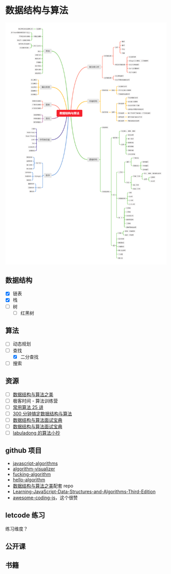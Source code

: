 # 数据结构与算法

![](./assets/images/数据结构与算法.png)

## 数据结构

- [x] 链表
- [x] 栈
- [ ] 树
  - [ ] 红黑树

## 算法

- [ ] 动态规划
- [ ] 查找
  - [x] 二分查找
- [ ] 搜索

## 资源

- [ ] [数据结构与算法之美](https://time.geekbang.org/column/article/178378)
- [ ] 极客时间 - 算法训练营
- [ ] [常用算法 25 讲](https://time.geekbang.org/opencourse/intro/100057601)
- [ ] [300 分钟搞定数据结构与算法](https://kaiwu.lagou.com/course/courseInfo.htm?courseId=3#/content)
- [ ] [数据结构与算法面试宝典](https://kaiwu.lagou.com/course/courseInfo.htm?courseId=185#/content)
- [ ] [数据结构与算法面试宝典](https://kaiwu.lagou.com/course/courseInfo.htm?courseId=685#/content)
- [ ] [labuladong 的算法小抄](https://labuladong.github.io/algo/)

## github 项目

- [javascript-algorithms](https://github.com/trekhleb/javascript-algorithms)
- [algorithm-visualizer](https://github.com/algorithm-visualizer/algorithm-visualizer)
- [fucking-algorithm](https://github.com/labuladong/fucking-algorithm)
- [hello-algorithm](https://github.com/geekxh/hello-algorithm)
- [数据结构与算法之美](https://github.com/wangzheng0822/algo)配套 repo
- [Learning-JavaScript-Data-Structures-and-Algorithms-Third-Edition](https://github.com/PacktPublishing/Learning-JavaScript-Data-Structures-and-Algorithms-Third-Edition)
- [awesome-coding-js](https://github.com/ConardLi/awesome-coding-js)，这个很赞

## letcode 练习

练习维度？

## 公开课

## 书籍
